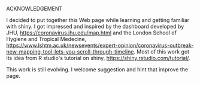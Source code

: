ACKNOWLEDGEMENT

I decided to put together this Web page while learning and getting familiar with shiny. I got impressed and inspired by the dashboard developed by JHU, 
https://coronavirus.jhu.edu/map.html and the London School of Hygiene and Tropical Medecine, https://www.lshtm.ac.uk/newsevents/expert-opinion/coronavirus-outbreak-new-mapping-tool-lets-you-scroll-through-timeline. 
Most of this work got its idea from R studio's tutorial on shiny, https://shiny.rstudio.com/tutorial/. 

This work is still evolving. I welcome suggestion and hint that improve the page. 
